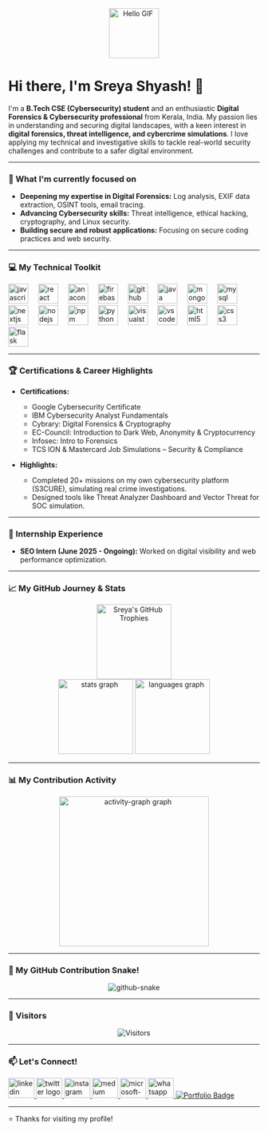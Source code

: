 <div align="center">
  <img src="https://media.tenor.com/images/072fd69c0d75c87b92ff150ad2f960f2/tenor.gif" width="100px" alt="Hello GIF">
</div>

# Hi there, I'm Sreya Shyash! 👋

I'm a **B.Tech CSE (Cybersecurity) student** and an enthusiastic **Digital Forensics & Cybersecurity professional** from Kerala, India. My passion lies in understanding and securing digital landscapes, with a keen interest in **digital forensics, threat intelligence, and cybercrime simulations**. I love applying my technical and investigative skills to tackle real-world security challenges and contribute to a safer digital environment.

---

### 🌱 What I'm currently focused on

-   **Deepening my expertise in Digital Forensics:** Log analysis, EXIF data extraction, OSINT tools, email tracing.
-   **Advancing Cybersecurity skills:** Threat intelligence, ethical hacking, cryptography, and Linux security.
-   **Building secure and robust applications:** Focusing on secure coding practices and web security.

---

### 💻 My Technical Toolkit

<div align="left">
  <!-- Devicons provide a wide range of popular tech icons -->
  <img src="https://cdn.jsdelivr.net/gh/devicons/devicon/icons/javascript/javascript-original.svg" height="40" alt="javascript logo"  />
  <img width="12" />
  <img src="https://cdn.jsdelivr.net/gh/devicons/devicon/icons/react/react-original.svg" height="40" alt="react logo"  />
  <img width="12" />
  <img src="https://cdn.jsdelivr.net/gh/devicons/devicon/icons/anaconda/anaconda-original.svg" height="40" alt="anaconda logo"  />
  <img width="12" />
  <img src="https://cdn.jsdelivr.net/gh/devicons/devicon/icons/firebase/firebase-plain.svg" height="40" alt="firebase logo"  />
  <img width="12" />
  <img src="https://cdn.jsdelivr.net/gh/devicons/devicon/icons/github/github-original.svg" height="40" alt="github logo"  />
  <img width="12" />
  <img src="https://cdn.jsdelivr.net/gh/devicons/devicon/icons/java/java-original.svg" height="40" alt="java logo"  />
  <img width="12" />
  <img src="https://cdn.jsdelivr.net/gh/devicons/devicon/icons/mongodb/mongodb-original.svg" height="40" alt="mongodb logo"  />
  <img width="12" />
  <img src="https://cdn.jsdelivr.net/gh/devicons/devicon/icons/mysql/mysql-original.svg" height="40" alt="mysql logo"  />
  <img width="12" />
  <img src="https://cdn.jsdelivr.net/gh/devicons/devicon/icons/nextjs/nextjs-original.svg" height="40" alt="nextjs logo"  />
  <img width="12" />
  <img src="https://cdn.jsdelivr.net/gh/devicons/devicon/icons/nodejs/nodejs-original.svg" height="40" alt="nodejs logo"  />
  <img width="12" />
  <img src="https://cdn.jsdelivr.net/gh/devicons/devicon/icons/npm/npm-original-wordmark.svg" height="40" alt="npm logo"  />
  <img width="12" />
  <img src="https://cdn.jsdelivr.net/gh/devicons/devicon/icons/python/python-original.svg" height="40" alt="python logo"  />
  <img width="12" />
  <img src="https://cdn.jsdelivr.net/gh/devicons/devicon/icons/visualstudio/visualstudio-plain.svg" height="40" alt="visualstudio logo"  />
  <img width="12" />
  <img src="https://cdn.jsdelivr.net/gh/devicons/devicon/icons/vscode/vscode-original.svg" height="40" alt="vscode logo"  />
  <img width="12" />
  <img src="https://cdn.jsdelivr.net/gh/devicons/devicon/icons/html5/html5-original.svg" height="40" alt="html5 logo"  />
  <img width="12" />
  <img src="https://cdn.jsdelivr.net/gh/devicons/devicon/icons/css3/css3-original.svg" height="40" alt="css3 logo"  />
  <img width="12" />
  <img src="https://cdn.jsdelivr.net/gh/devicons/devicon/icons/flask/flask-original.svg" height="40" alt="flask logo"  />
</div>


---

### 🏆 Certifications & Career Highlights

-   **Certifications:**
    -   Google Cybersecurity Certificate
    -   IBM Cybersecurity Analyst Fundamentals
    -   Cybrary: Digital Forensics & Cryptography
    -   EC-Council: Introduction to Dark Web, Anonymity & Cryptocurrency
    -   Infosec: Intro to Forensics
    -   TCS ION & Mastercard Job Simulations – Security & Compliance

-   **Highlights:**
    -   Completed 20+ missions on my own cybersecurity platform (S3CURE), simulating real crime investigations.
    -   Designed tools like Threat Analyzer Dashboard and Vector Threat for SOC simulation.

---

### 💼 Internship Experience

-   **SEO Intern (June 2025 - Ongoing):** Worked on digital visibility and web performance optimization.

---

### 📈 My GitHub Journey & Stats

<div align="center">
  <!-- GitHub Trophy Cards -->
  <img src="https://github-profile-trophy.vercel.app/?username=sreya-s19&theme=dracula&column=-1&row=1&margin-w=8&margin-h=8&no-bg=false&no-frame=false&order=4" height="150" alt="Sreya's GitHub Trophies" />
  <br/>
  <!-- GitHub Stats Card -->
  <img src="https://github-readme-stats.vercel.app/api?username=sreya-s19&hide_title=false&hide_rank=false&show_icons=true&include_all_commits=true&count_private=true&disable_animations=false&theme=dracula&locale=en&hide_border=false&order=1" height="150" alt="stats graph"  />
  <!-- GitHub Languages Card -->
  <img src="https://github-readme-stats.vercel.app/api/top-langs?username=sreya-s19&locale=en&hide_title=false&layout=compact&card_width=320&langs_count=5&theme=dracula&hide_border=false&order=2" height="150" alt="languages graph"  />
</div>

---

### 📊 My Contribution Activity

<div align="center">
  <!-- GitHub Activity Graph -->
  <img src="https://github-readme-activity-graph.vercel.app/graph?username=sreya-s19&radius=16&theme=dracula&area=true&order=5" height="300" alt="activity-graph graph"  />
</div>

---

### 🐍 My GitHub Contribution Snake!

<div align="center">
  <!-- This image will only appear after you set up the GitHub Action for the snake animation and it runs successfully. -->
  <!-- Make sure your GitHub Action saves the snake.svg to the 'output' branch in your sreya-s19/sreya-s19 repository. -->
  <img src="https://raw.githubusercontent.com/sreya-s19/sreya-s19/main/github-snake.svg" alt="github-snake" />
</div>

---

### 👋 Visitors

<div align="center">
  <img src="https://visitor-badge.laobi.icu/badge?page_id=SreyaShyash.SreyaShyash" alt="Visitors"/>
</div>

---

### 📫 Let's Connect!

<div align="left">
  <a href="https://www.linkedin.com/in/sreya-shyjash/" target="_blank">
    <img src="https://raw.githubusercontent.com/maurodesouza/profile-readme-generator/master/src/assets/icons/social/linkedin/default.svg" width="52" height="40" alt="linkedin logo"  />
  </a>
  <a href="https://twitter.com/srreyya__" target="_blank">
    <img src="https://raw.githubusercontent.com/maurodesouza/profile-readme-generator/master/src/assets/icons/social/twitter/default.svg" width="52" height="40" alt="twitter logo"  />
  </a>
  <a href="https://instagram.com/srreyya__" target="_blank">
    <img src="https://raw.githubusercontent.com/maurodesouza/profile-readme-generator/master/src/assets/icons/social/instagram/default.svg" width="52" height="40" alt="instagram logo"  />
  </a>
  <a href="https://medium.com/@sreyashyjash" target="_blank">
    <img src="https://raw.githubusercontent.com/maurodesouza/profile-readme-generator/master/src/assets/icons/social/medium/default.svg" width="52" height="40" alt="medium logo"  />
  </a>
  <a href="mailto:sreyashyjash@gmail.com" target="_blank">
    <img src="https://raw.githubusercontent.com/maurodesouza/profile-readme-generator/master/src/assets/icons/social/microsoft-outlook/default.svg" width="52" height="40" alt="microsoft-outlook logo"  />
  </a>
  <a href="https://wa.me/918921716475" target="_blank">
    <img src="https://raw.githubusercontent.com/maurodesouza/profile-readme-generator/master/src/assets/icons/social/whatsapp/default.svg" width="52" height="40" alt="whatsapp logo"  />
  </a>
  <a href="https://cyberdiaries.netlify.app/" target="_blank">
    <img src="https://img.shields.io/badge/Portfolio-2C2C2C?style=flat&logo=netlify&logoColor=white" alt="Portfolio Badge"/>
  </a>
</div>

---

⭐️ Thanks for visiting my profile!
